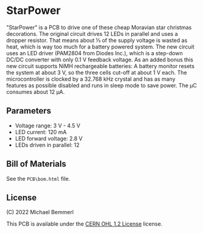 # StarPower
"StarPower" is a PCB to drive one of these cheap Moravian star christmas decorations. The original circuit drives 12 LEDs in parallel and uses a dropper resistor. That means about ⅓ of the supply voltage is wasted as heat, which is way too much for a battery powered system. The new circuit uses an LED driver (PAM2804 from Diodes Inc.), which is a step-down DC/DC converter with only 0.1 V feedback voltage. As an added bonus this new circuit supports NiMH rechargeable batteries: A battery monitor resets the system at about 3 V, so the three cells cut-off at about 1 V each. The microcontroller is clocked by a 32.768 kHz crystal and has as many features as possible disabled and runs in sleep mode to save power. The µC consumes about 12 µA.

## Parameters
* Voltage range: 3 V - 4.5 V
* LED current: 120 mA
* LED forward voltage: 2.8 V
* LEDs driven in parallel: 12

## Bill of Materials
See the ```PCB\bom.html``` file.

## License
(C) 2022 Michael Bemmerl

This PCB is available under the [CERN OHL 1.2 License](https://www.ohwr.org/project/cernohl/wikis/Documents/CERN-OHL-version-1.2) license.
